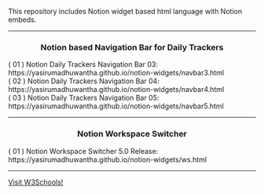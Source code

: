 This repository includes Notion widget based html language with Notion embeds.
<hr/>
<h3 align=center> Notion based Navigation Bar for Daily Trackers </h3>
( 01 ) Notion Daily Trackers Navigation Bar 03: https://yasirumadhuwantha.github.io/notion-widgets/navbar3.html
<br/>
( 02 ) Notion Daily Trackers Navigation Bar 04: https://yasirumadhuwantha.github.io/notion-widgets/navbar4.html
<br/>
( 03 ) Notion Daily Trackers Navigation Bar 05: https://yasirumadhuwantha.github.io/notion-widgets/navbar5.html
<hr/>
<h3 align=center> Notion Workspace Switcher </h3>
( 01 ) Notion Workspace Switcher 5.0 Release: https://yasirumadhuwantha.github.io/notion-widgets/ws.html
<hr/>
<a href="https://www.w3schools.com/" target="_blank">Visit W3Schools!</a>

